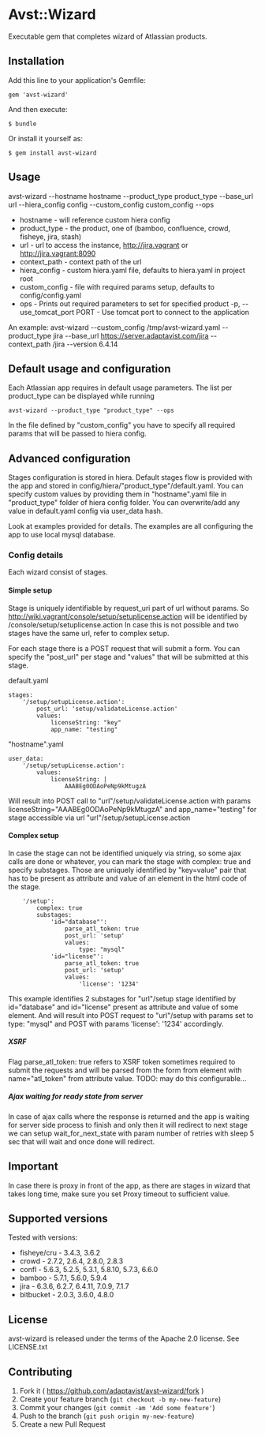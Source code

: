 # Avst::Wizard

Executable gem that completes wizard of Atlassian products.

## Installation

Add this line to your application's Gemfile:

    gem 'avst-wizard'

And then execute:

    $ bundle

Or install it yourself as:

    $ gem install avst-wizard

## Usage

avst-wizard --hostname hostname --product_type product_type --base_url url --hiera_config config --custom_config custom_config --ops

- hostname - will reference custom hiera config
- product_type   - the product, one of (bamboo, confluence, crowd, fisheye, jira, stash)
- url            - url to access the instance, http://jira.vagrant or http://jira.vagrant:8090
- context_path   - context path of the url
- hiera_config   - custom hiera.yaml file, defaults to hiera.yaml in project root
- custom_config  - file with required params setup, defaults to config/config.yaml
- ops            - Prints out required parameters to set for specified product
-p, --use_tomcat_port PORT  - Use tomcat port to connect to the application

An example: avst-wizard --custom_config /tmp/avst-wizard.yaml --product_type jira --base_url https://server.adaptavist.com/jira --context_path /jira --version 6.4.14

## Default usage and configuration

Each Atlassian app requires in default usage parameters. The list per product_type can be displayed while running

```
avst-wizard --product_type "product_type" --ops
```

In the file defined by "custom_config" you have to specify all required params that will be passed to hiera config.

## Advanced configuration

Stages configuration is stored in hiera. Default stages flow is provided with the app and stored in config/hiera/"product_type"/default.yaml. You can specify custom values by providing them in "hostname".yaml file in "product_type" folder of hiera config folder. You can overwrite/add any value in default.yaml config via user_data hash.

Look at examples provided for details. The examples are all configuring the app to use local mysql database.

### Config details

Each wizard consist of stages.

#### Simple setup
Stage is uniquely identifiable by request_uri part of url without params.
So http://wiki.vagrant/console/setup/setuplicense.action will be identified by /console/setup/setuplicense.action
In case this is not possible and two stages have the same url, refer to complex setup.

For each stage there is a POST request that will submit a form. You can specify the "post_url" per stage and "values" that will be submitted at this stage.

default.yaml

```
stages:
    '/setup/setupLicense.action':
        post_url: 'setup/validateLicense.action'
        values:
            licenseString: "key"
            app_name: "testing"
```

"hostname".yaml

```
user_data:
    '/setup/setupLicense.action':
        values:
            licenseString: |
                AAABEg0ODAoPeNp9kMtugzA
```

Will result into POST call to "url"/setup/validateLicense.action with params licenseString="AAABEg0ODAoPeNp9kMtugzA" and app_name="testing" for stage accessible via url "url"/setup/setupLicense.action

#### Complex setup

In case the stage can not be identified uniquely via string, so some ajax calls are done or whatever, you can mark the stage with complex: true and specify substages. Those are uniquely identified by "key=value" pair that has to be present as attribute and value of an element in the html code of the stage.

```
    '/setup':
        complex: true
        substages:
            'id="database"':
                parse_atl_token: true
                post_url: 'setup'
                values:
                    type: "mysql"
            'id="license"':
                parse_atl_token: true
                post_url: 'setup'
                values:
                    'license': '1234'
```

This example identifies 2 substages for "url"/setup stage identified by id="database" and id="license" present as attribute and value of some element. And will result into POST request to "url"/setup with params set to type: "mysql" and POST with params 'license': '1234' accordingly.

##### XSRF

Flag parse_atl_token: true refers to XSRF token sometimes required to submit the requests and will be parsed from the form from element with name="atl_token" from attribute value. TODO: may do this configurable...

##### Ajax waiting for ready state from server

In case of ajax calls where the response is returned and the app is waiting for server side process to finish and only then it will redirect to next stage we can setup wait_for_next_state with param number of retries with sleep 5 sec that will wait and once done will redirect.

## Important
In case there is proxy in front of the app, as there are stages in wizard that takes long time, make sure you set Proxy timeout to sufficient value.

## Supported versions

Tested with versions:

- fisheye/cru - 3.4.3, 3.6.2
- crowd - 2.7.2, 2.6.4, 2.8.0, 2.8.3
- confl - 5.6.3, 5.2.5, 5.3.1, 5.8.10, 5.7.3, 6.6.0
- bamboo - 5.7.1, 5.6.0, 5.9.4
- jira  - 6.3.6, 6.2.7, 6.4.11, 7.0.9, 7.1.7
- bitbucket - 2.0.3, 3.6.0, 4.8.0

## License

avst-wizard is released under the terms of the Apache 2.0 license. See LICENSE.txt

## Contributing

1. Fork it ( https://github.com/adaptavist/avst-wizard/fork )
2. Create your feature branch (`git checkout -b my-new-feature`)
3. Commit your changes (`git commit -am 'Add some feature'`)
4. Push to the branch (`git push origin my-new-feature`)
5. Create a new Pull Request
